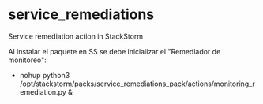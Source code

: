 # service_remediations
Service remediation action in StackStorm

Al instalar el paquete en SS se debe inicializar el "Remediador de monitoreo":
- nohup python3 /opt/stackstorm/packs/service_remediations_pack/actions/monitoring_remediation.py &
